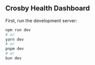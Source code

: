 
## Crosby Health Dashboard

First, run the development server:

```bash
npm run dev
# or
yarn dev
# or
pnpm dev
# or
bun dev
```

